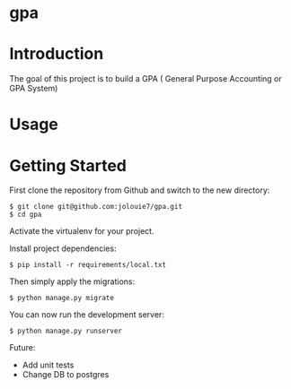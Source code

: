 # gpa

# Introduction

The goal of this project is to build a GPA ( General Purpose Accounting or GPA System)

<!--
### Main features

* Separated dev and production settings

* Example app with custom user model

* Bootstrap static files included

* User registration and logging in as demo

* Procfile for easy deployments

* Separated requirements files

* SQLite by default if no env variable is set -->

# Usage

# Getting Started

First clone the repository from Github and switch to the new directory:

    $ git clone git@github.com:jolouie7/gpa.git
    $ cd gpa

Activate the virtualenv for your project.

Install project dependencies:

    $ pip install -r requirements/local.txt

Then simply apply the migrations:

    $ python manage.py migrate

You can now run the development server:

    $ python manage.py runserver

Future:

- Add unit tests
- Change DB to postgres
